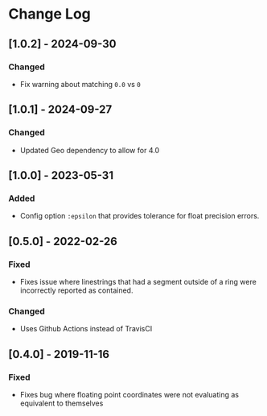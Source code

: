 # Change Log

## [1.0.2] - 2024-09-30

### Changed

- Fix warning about matching `0.0` vs `0`

## [1.0.1] - 2024-09-27

### Changed

- Updated Geo dependency to allow for 4.0

## [1.0.0] - 2023-05-31

### Added

- Config option `:epsilon` that provides tolerance for float precision errors.

## [0.5.0] - 2022-02-26

### Fixed

- Fixes issue where linestrings that had a segment outside of a ring were incorrectly reported as contained.

### Changed

- Uses Github Actions instead of TravisCI

## [0.4.0] - 2019-11-16

### Fixed

- Fixes bug where floating point coordinates were not evaluating as equivalent to themselves
